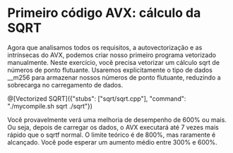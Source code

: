 # Primeiro código AVX: cálculo da SQRT

Agora que analisamos todos os requisitos, a autovectorização e as intrínsecas do AVX, podemos criar nosso primeiro programa vetorizado manualmente. Neste exercício, você precisa vetorizar um cálculo sqrt de números de ponto flutuante. Usaremos explicitamente o tipo de dados \_\_m256 para armazenar nossos números de ponto flutuante, reduzindo a sobrecarga no carregamento de dados.

@[Vectorized SQRT]({"stubs": ["sqrt/sqrt.cpp"], "command": "./mycompile.sh sqrt ./sqrt"})

Você provavelmente verá uma melhoria de desempenho de 600% ou mais.
Ou seja, depois de carregar os dados, o AVX executará até 7 vezes mais rápido que o sqrtf normal. O limite teórico é de 800%, mas raramente é alcançado. Você pode esperar um aumento médio entre 300% e 600%.
